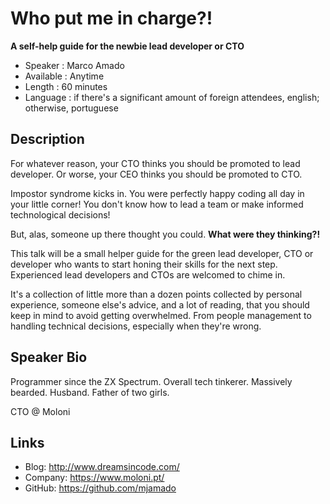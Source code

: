 Who put me in charge?!
======================

**A self-help guide for the newbie lead developer or CTO**

* Speaker   : Marco Amado
* Available : Anytime
* Length    : 60 minutes
* Language  : if there's a significant amount of foreign attendees, english; otherwise, portuguese

Description
-----------

For whatever reason, your CTO thinks you should be promoted to lead developer. Or worse, your CEO thinks you should be promoted to CTO.

Impostor syndrome kicks in. You were perfectly happy coding all day in your little corner! You don't know how to lead a team or make informed technological decisions!

But, alas, someone up there thought you could. **What were they thinking?!**

This talk will be a small helper guide for the green lead developer, CTO or developer who wants to start honing their skills for the next step. Experienced lead developers and CTOs are welcomed to chime in.

It's a collection of little more than a dozen points collected by personal experience, someone else's advice, and a lot of reading, that you should keep in mind to avoid getting overwhelmed. From people management to handling technical decisions, especially when they're wrong.

Speaker Bio
-----------

Programmer since the ZX Spectrum. Overall tech tinkerer. Massively bearded. Husband. Father of two girls.

CTO @ Moloni

Links
-----

* Blog: http://www.dreamsincode.com/
* Company: https://www.moloni.pt/
* GitHub: https://github.com/mjamado
